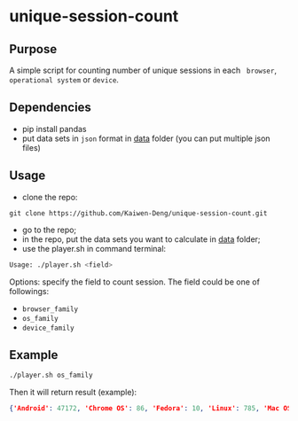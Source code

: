 # unique-session-count

## Purpose

A simple script for counting number of unique sessions in each ` browser`, `operational system` or `device`.


## Dependencies
- pip install pandas
- put data sets in `json` format in [data](data/) folder (you can put multiple json files)

## Usage
- clone the repo:
```
git clone https://github.com/Kaiwen-Deng/unique-session-count.git
```
- go to the repo;
- in the repo, put the data sets you want to calculate in [data](data/) folder;
- use the player.sh in command terminal: 
```bash
Usage: ./player.sh <field>
```
Options: specify the field to count session. The field could be one of followings:
- `browser_family`
- `os_family`
- `device_family`

## Example

```bash
./player.sh os_family
```
Then it will return result (example):
```json
{'Android': 47172, 'Chrome OS': 86, 'Fedora': 10, 'Linux': 785, 'Mac OS X': 1809, 'Other': 7625, 'Ubuntu': 172, 'Windows 10': 18686, 'Windows 7': 15317, 'Windows 8': 462, 'Windows 8.1': 2366, 'Windows Phone': 97, 'Windows RT': 3, 'Windows RT 8.1': 1, 'Windows Vista': 83, 'Windows XP': 342, 'iOS': 13340}
```
